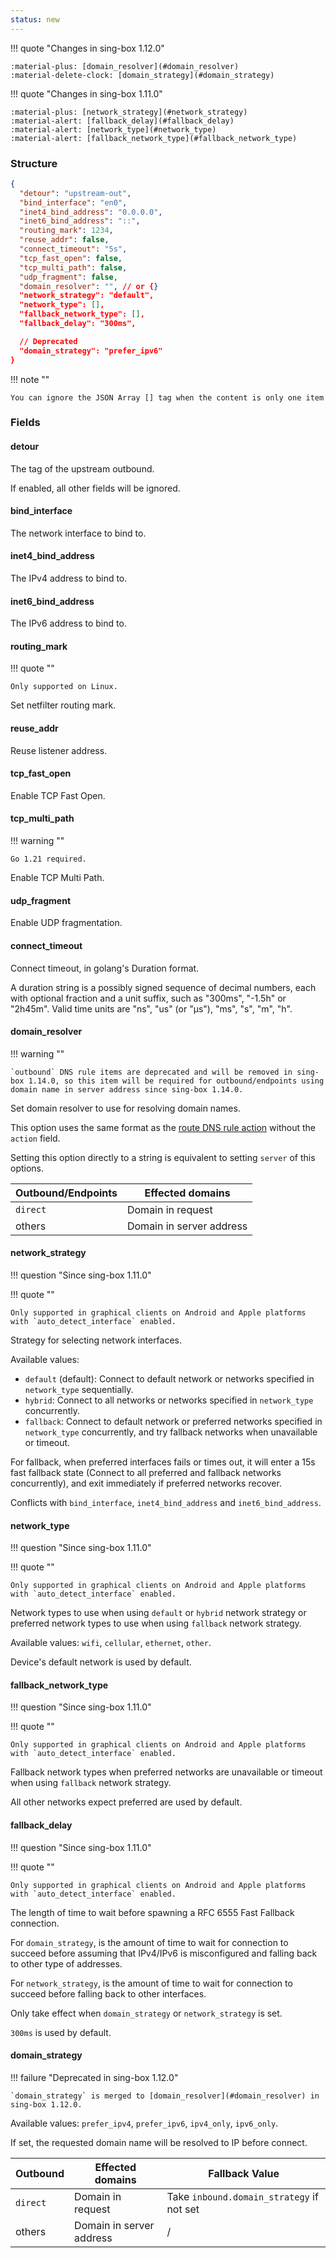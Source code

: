 ```yaml
---
status: new
---
```


!!! quote "Changes in sing-box 1.12.0"

    :material-plus: [domain_resolver](#domain_resolver)  
    :material-delete-clock: [domain_strategy](#domain_strategy)

!!! quote "Changes in sing-box 1.11.0"

    :material-plus: [network_strategy](#network_strategy)  
    :material-alert: [fallback_delay](#fallback_delay)  
    :material-alert: [network_type](#network_type)  
    :material-alert: [fallback_network_type](#fallback_network_type)

### Structure

```json
{
  "detour": "upstream-out",
  "bind_interface": "en0",
  "inet4_bind_address": "0.0.0.0",
  "inet6_bind_address": "::",
  "routing_mark": 1234,
  "reuse_addr": false,
  "connect_timeout": "5s",
  "tcp_fast_open": false,
  "tcp_multi_path": false,
  "udp_fragment": false,
  "domain_resolver": "", // or {}
  "network_strategy": "default",
  "network_type": [],
  "fallback_network_type": [],
  "fallback_delay": "300ms",

  // Deprecated
  "domain_strategy": "prefer_ipv6"
}
```

!!! note ""

    You can ignore the JSON Array [] tag when the content is only one item

### Fields

#### detour

The tag of the upstream outbound.

If enabled, all other fields will be ignored.

#### bind_interface

The network interface to bind to.

#### inet4_bind_address

The IPv4 address to bind to.

#### inet6_bind_address

The IPv6 address to bind to.

#### routing_mark

!!! quote ""

    Only supported on Linux.

Set netfilter routing mark.

#### reuse_addr

Reuse listener address.

#### tcp_fast_open

Enable TCP Fast Open.

#### tcp_multi_path

!!! warning ""

    Go 1.21 required.

Enable TCP Multi Path.

#### udp_fragment

Enable UDP fragmentation.

#### connect_timeout

Connect timeout, in golang's Duration format.

A duration string is a possibly signed sequence of
decimal numbers, each with optional fraction and a unit suffix,
such as "300ms", "-1.5h" or "2h45m".
Valid time units are "ns", "us" (or "µs"), "ms", "s", "m", "h".

#### domain_resolver

!!! warning ""

    `outbound` DNS rule items are deprecated and will be removed in sing-box 1.14.0, so this item will be required for outbound/endpoints using domain name in server address since sing-box 1.14.0.

Set domain resolver to use for resolving domain names.

This option uses the same format as the [route DNS rule action](/configuration/dns/rule_action/#route) without the `action` field.

Setting this option directly to a string is equivalent to setting `server` of this options.

| Outbound/Endpoints | Effected domains         |
|--------------------|--------------------------|
| `direct`           | Domain in request        | 
| others             | Domain in server address |

#### network_strategy

!!! question "Since sing-box 1.11.0"

!!! quote ""

    Only supported in graphical clients on Android and Apple platforms with `auto_detect_interface` enabled.

Strategy for selecting network interfaces.

Available values:

- `default` (default): Connect to default network or networks specified in `network_type` sequentially.
- `hybrid`: Connect to all networks or networks specified in `network_type` concurrently.
- `fallback`: Connect to default network or preferred networks specified in `network_type` concurrently, and try fallback networks when unavailable or timeout.

For fallback, when preferred interfaces fails or times out,
it will enter a 15s fast fallback state (Connect to all preferred and fallback networks concurrently),
and exit immediately if preferred networks recover.

Conflicts with `bind_interface`, `inet4_bind_address` and `inet6_bind_address`.

#### network_type

!!! question "Since sing-box 1.11.0"

!!! quote ""

    Only supported in graphical clients on Android and Apple platforms with `auto_detect_interface` enabled.

Network types to use when using `default` or `hybrid` network strategy or
preferred network types to use when using `fallback` network strategy.

Available values: `wifi`, `cellular`, `ethernet`, `other`.

Device's default network is used by default.

#### fallback_network_type

!!! question "Since sing-box 1.11.0"

!!! quote ""

    Only supported in graphical clients on Android and Apple platforms with `auto_detect_interface` enabled.

Fallback network types when preferred networks are unavailable or timeout when using `fallback` network strategy.

All other networks expect preferred are used by default.

#### fallback_delay

!!! question "Since sing-box 1.11.0"

!!! quote ""

    Only supported in graphical clients on Android and Apple platforms with `auto_detect_interface` enabled.

The length of time to wait before spawning a RFC 6555 Fast Fallback connection.

For `domain_strategy`, is the amount of time to wait for connection to succeed before assuming
that IPv4/IPv6 is misconfigured and falling back to other type of addresses.

For `network_strategy`, is the amount of time to wait for connection to succeed before falling
back to other interfaces.

Only take effect when `domain_strategy` or `network_strategy` is set.

`300ms` is used by default.

#### domain_strategy

!!! failure "Deprecated in sing-box 1.12.0"

    `domain_strategy` is merged to [domain_resolver](#domain_resolver) in sing-box 1.12.0.

Available values: `prefer_ipv4`, `prefer_ipv6`, `ipv4_only`, `ipv6_only`.

If set, the requested domain name will be resolved to IP before connect.

| Outbound | Effected domains         | Fallback Value                            |
|----------|--------------------------|-------------------------------------------|
| `direct` | Domain in request        | Take `inbound.domain_strategy` if not set | 
| others   | Domain in server address | /                                         |

